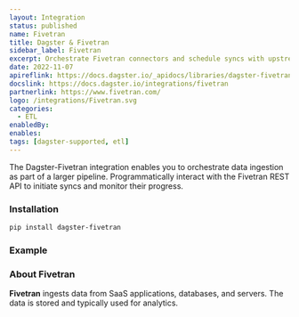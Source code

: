 ```yaml
---
layout: Integration
status: published
name: Fivetran
title: Dagster & Fivetran
sidebar_label: Fivetran
excerpt: Orchestrate Fivetran connectors and schedule syncs with upstream or downstream dependencies.
date: 2022-11-07
apireflink: https://docs.dagster.io/_apidocs/libraries/dagster-fivetran
docslink: https://docs.dagster.io/integrations/fivetran
partnerlink: https://www.fivetran.com/
logo: /integrations/Fivetran.svg
categories:
  - ETL
enabledBy:
enables:
tags: [dagster-supported, etl]
---
```




The Dagster-Fivetran integration enables you to orchestrate data ingestion as part of a larger pipeline. Programmatically interact with the Fivetran REST API to initiate syncs and monitor their progress.

### Installation

```bash
pip install dagster-fivetran
```

### Example

<CodeExample filePath="integrations/fivetran.py" language="python" />

### About Fivetran

**Fivetran** ingests data from SaaS applications, databases, and servers. The data is stored and typically used for analytics.
